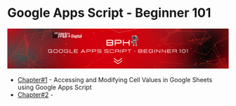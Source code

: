 # Google Apps Script - Beginner 101


![Header Image](header.png)


- [Chapter#1](Chapter%231.md) - Accessing and Modifying Cell Values in Google Sheets using Google Apps Script
- [Chapter#2](Chapter%232.md) -